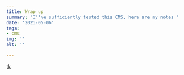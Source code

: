 ```yaml
---
title: Wrap up
summary: 'I''ve sufficiently tested this CMS, here are my notes '
date: '2021-05-06'
tags:
- cms
img: ''
alt: ''

---
```

tk